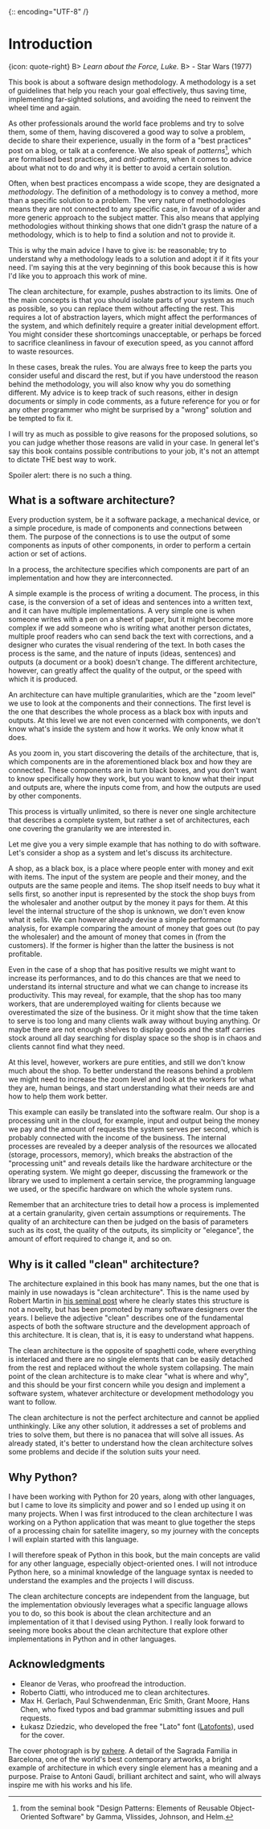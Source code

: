 {:: encoding="UTF-8" /}

# Introduction

{icon: quote-right}
B> _Learn about the Force, Luke._
B> - Star Wars (1977)

This book is about a software design methodology. A methodology is a set of guidelines that help you reach your goal effectively, thus saving time, implementing far-sighted solutions, and avoiding the need to reinvent the wheel time and again.

As other professionals around the world face problems and try to solve them, some of them, having discovered a good way to solve a problem, decide to share their experience, usually in the form of a "best practices" post on a blog, or talk at a conference. We also speak of _patterns_[^design-patterns-book], which are formalised best practices, and _anti-patterns_, when it comes to advice about what not to do and why it is better to avoid a certain solution.

[^design-patterns-book]: from the seminal book "Design Patterns: Elements of Reusable Object-Oriented Software" by Gamma, Vlissides, Johnson, and Helm.

Often, when best practices encompass a wide scope, they are designated a _methodology_. The definition of a methodology is to convey a method, more than a specific solution to a problem. The very nature of methodologies means they are not connected to any specific case, in favour of a wider and more generic approach to the subject matter. This also means that applying methodologies without thinking shows that one didn't grasp the nature of a methodology, which is to help to find a solution and not to provide it.

This is why the main advice I have to give is: be reasonable; try to understand why a methodology leads to a solution and adopt it if it fits your need. I'm saying this at the very beginning of this book because this is how I'd like you to approach this work of mine.

The clean architecture, for example, pushes abstraction to its limits. One of the main concepts is that you should isolate parts of your system as much as possible, so you can replace them without affecting the rest. This requires a lot of abstraction layers, which might affect the performances of the system, and which definitely require a greater initial development effort. You might consider these shortcomings unacceptable, or perhaps be forced to sacrifice cleanliness in favour of execution speed, as you cannot afford to waste resources.

In these cases, break the rules. You are always free to keep the parts you consider useful and discard the rest, but if you have understood the reason behind the methodology, you will also know why you do something different. My advice is to keep track of such reasons, either in design documents or simply in code comments, as a future reference for you or for any other programmer who might be surprised by a "wrong" solution and be tempted to fix it.

I will try as much as possible to give reasons for the proposed solutions, so you can judge whether those reasons are valid in your case. In general let's say this book contains possible contributions to your job, it's not an attempt to dictate THE best way to work.

Spoiler alert: there is no such a thing.

## What is a software architecture?

Every production system, be it a software package, a mechanical device, or a simple procedure, is made of components and connections between them. The purpose of the connections is to use the output of some components as inputs of other components, in order to perform a certain action or set of actions.

In a process, the architecture specifies which components are part of an implementation and how they are interconnected.

A simple example is the process of writing a document. The process, in this case, is the conversion of a set of ideas and sentences into a written text, and it can have multiple implementations. A very simple one is when someone writes with a pen on a sheet of paper, but it might become more complex if we add someone who is writing what another person dictates, multiple proof readers who can send back the text with corrections, and a designer who curates the visual rendering of the text. In both cases the process is the same, and the nature of inputs (ideas, sentences) and outputs (a document or a book) doesn't change. The different architecture, however, can greatly affect the quality of the output, or the speed with which it is produced.

An architecture can have multiple granularities, which are the "zoom level" we use to look at the components and their connections. The first level is the one that describes the whole process as a black box with inputs and outputs. At this level we are not even concerned with components, we don't know what's inside the system and how it works. We only know what it does.

As you zoom in, you start discovering the details of the architecture, that is, which components are in the aforementioned black box and how they are connected. These components are in turn black boxes, and you don't want to know specifically how they work, but you want to know what their input and outputs are, where the inputs come from, and how the outputs are used by other components.

This process is virtually unlimited, so there is never one single architecture that describes a complete system, but rather a set of architectures, each one covering the granularity we are interested in.

Let me give you a very simple example that has nothing to do with software. Let's consider a shop as a system and let's discuss its architecture.

A shop, as a black box, is a place where people enter with money and exit with items. The input of the system are people and their money, and the outputs are the same people and items. The shop itself needs to buy what it sells first, so another input is represented by the stock the shop buys from the wholesaler and another output by the money it pays for them. At this level the internal structure of the shop is unknown, we don't even know what it sells. We can however already devise a simple performance analysis, for example comparing the amount of money that goes out (to pay the wholesaler) and the amount of money that comes in (from the customers). If the former is higher than the latter the business is not profitable.

Even in the case of a shop that has positive results we might want to increase its performances, and to do this chances are that we need to understand its internal structure and what we can change to increase its productivity. This may reveal, for example, that the shop has too many workers, that are underemployed waiting for clients because we overestimated the size of the business. Or it might show that the time taken to serve is too long and many clients walk away without buying anything. Or maybe there are not enough shelves to display goods and the staff carries stock around all day searching for display space so the shop is in chaos and clients cannot find what they need.

At this level, however, workers are pure entities, and still we don't know much about the shop. To better understand the reasons behind a problem we might need to increase the zoom level and look at the workers for what they are, human beings, and start understanding what their needs are and how to help them work better.

This example can easily be translated into the software realm. Our shop is a processing unit in the cloud, for example, input and output being the money we pay and the amount of requests the system serves per second, which is probably connected with the income of the business. The internal processes are revealed by a deeper analysis of the resources we allocated (storage, processors, memory), which breaks the abstraction of the "processing unit" and reveals details like the hardware architecture or the operating system. We might go deeper, discussing the framework or the library we used to implement a certain service, the programming language we used, or the specific hardware on which the whole system runs.

Remember that an architecture tries to detail how a process is implemented at a certain granularity, given certain assumptions or requirements. The quality of an architecture can then be judged on the basis of parameters such as its cost, the quality of the outputs, its simplicity or "elegance", the amount of effort required to change it, and so on.

## Why is it called "clean" architecture?

The architecture explained in this book has many names, but the one that is mainly in use nowadays is "clean architecture". This is the name used by Robert Martin in [his seminal post](http://blog.cleancoder.com/uncle-bob/2012/08/13/the-clean-architecture.html) where he clearly states this structure is not a novelty, but has been promoted by many software designers over the years. I believe the adjective "clean" describes one of the fundamental aspects of both the software structure and the development approach of this architecture. It is clean, that is, it is easy to understand what happens.

The clean architecture is the opposite of spaghetti code, where everything is interlaced and there are no single elements that can be easily detached from the rest and replaced without the whole system collapsing. The main point of the clean architecture is to make clear "what is where and why", and this should be your first concern while you design and implement a software system, whatever architecture or development methodology you want to follow.

The clean architecture is not the perfect architecture and cannot be applied unthinkingly. Like any other solution, it addresses a set of problems and tries to solve them, but there is no panacea that will solve all issues. As already stated, it's better to understand how the clean architecture solves some problems and decide if the solution suits your need.

## Why Python?

I have been working with Python for 20 years, along with other languages, but I came to love its simplicity and power and so I ended up using it on many projects. When I was first introduced to the clean architecture I was working on a Python application that was meant to glue together the steps of a processing chain for satellite imagery, so my journey with the concepts I will explain started with this language.

I will therefore speak of Python in this book, but the main concepts are valid for any other language, especially object-oriented ones. I will not introduce Python here, so a minimal knowledge of the language syntax is needed to understand the examples and the projects I will discuss.

The clean architecture concepts are independent from the language, but the implementation obviously leverages what a specific language allows you to do, so this book is about the clean architecture and an implementation of it that I devised using Python. I really look forward to seeing more books about the clean architecture that explore other implementations in Python and in other languages.

## Acknowledgments

* Eleanor de Veras, who proofread the introduction.
* Roberto Ciatti, who introduced me to clean architectures.
* Max H. Gerlach, Paul Schwendenman, Eric Smith, Grant Moore, Hans Chen, who fixed typos and bad grammar submitting issues and pull requests.
* Łukasz Dziedzic, who developed the free "Lato" font ([Latofonts](http://www.latofonts.com)), used for the cover.

The cover photograph is by [pxhere](https://pxhere.com/en/photo/760437). A detail of the Sagrada Familia in Barcelona, one of the world's best contemporary artworks, a bright example of architecture in which every single element has a meaning and a purpose. Praise to Antoni Gaudí, brilliant architect and saint, who will always inspire me with his works and his life.
